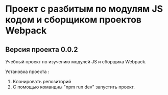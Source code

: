 # Проект с разбитым по модулям JS кодом и сборщиком проектов Webpack
## Версия проекта 0.0.2
Учебный проект по изучению модулей JS и сборщика Webpack.

Установка проекта :
1. Клонировать репозиторий 
2. С помощью командны "npm run dev" запустить проект.